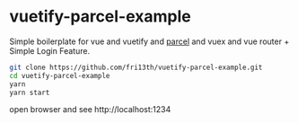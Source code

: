 # vuetify-parcel-example

Simple boilerplate for vue and vuetify and [parcel](https://parceljs.org/) and vuex and vue router + Simple Login Feature.


``` bash
git clone https://github.com/fri13th/vuetify-parcel-example.git
cd vuetify-parcel-example
yarn
yarn start
``` 
open browser and see http://localhost:1234

